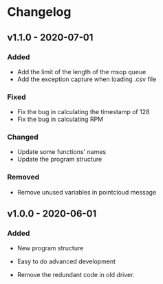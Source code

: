 # Changelog

## v1.1.0 - 2020-07-01

### Added

- Add the limit of the length of the msop queue 
- Add the exception capture when loading .csv file

### Fixed
- Fix the bug in calculating the timestamp of 128
- Fix the bug in calculating RPM

### Changed
- Update some functions' names
- Update the program structure

### Removed
- Remove unused variables in pointcloud message

## v1.0.0 - 2020-06-01

### Added 

- New program structure

- Easy to do advanced development

- Remove the redundant code in old driver.

  